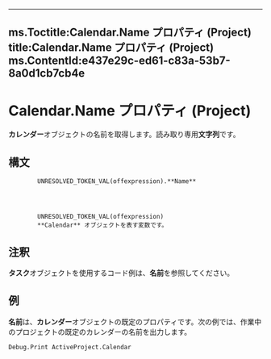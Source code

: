 

---
ms.Toctitle:Calendar.Name プロパティ (Project)
title:Calendar.Name プロパティ (Project)
ms.ContentId:e437e29c-ed61-c83a-53b7-8a0d1cb7cb4e
---
# Calendar.Name プロパティ (Project)




**カレンダー**オブジェクトの名前を取得します。読み取り専用**文字列**です。

## 構文

            UNRESOLVED_TOKEN_VAL(offexpression).**Name**




            UNRESOLVED_TOKEN_VAL(offexpression)
            **Calendar** オブジェクトを表す変数です。



## 注釈
**タスク**オブジェクトを使用するコード例は、**名前**を参照してください。



## 例
**名前**は、**カレンダー**オブジェクトの既定のプロパティです。次の例では、作業中のプロジェクトの既定のカレンダーの名前を出力します。

```vba
Debug.Print ActiveProject.Calendar
```





